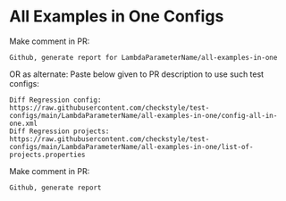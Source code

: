 # All Examples in One Configs
Make comment in PR:
```
Github, generate report for LambdaParameterName/all-examples-in-one
```
OR as alternate:
Paste below given to PR description to use such test configs:
```
Diff Regression config: https://raw.githubusercontent.com/checkstyle/test-configs/main/LambdaParameterName/all-examples-in-one/config-all-in-one.xml
Diff Regression projects: https://raw.githubusercontent.com/checkstyle/test-configs/main/LambdaParameterName/all-examples-in-one/list-of-projects.properties
```
Make comment in PR:
```
Github, generate report
```
